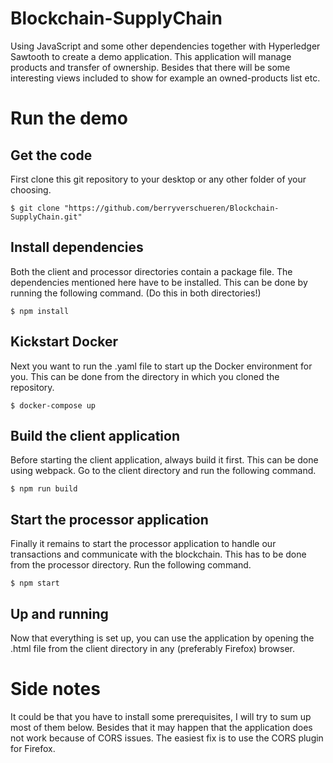# Blockchain-SupplyChain
Using JavaScript and some other dependencies together with Hyperledger Sawtooth to create a demo application. This application will manage products and transfer of ownership. Besides that there will be some interesting views included to show for example an owned-products list etc.

# Run the demo
## Get the code
First clone this git repository to your desktop or any other folder of your choosing. 
    
`$ git clone "https://github.com/berryverschueren/Blockchain-SupplyChain.git"`

## Install dependencies
Both the client and processor directories contain a package file. The dependencies mentioned here have to be installed. This can be done by running the following command. (Do this in both directories!)

`$ npm install`

## Kickstart Docker
Next you want to run the .yaml file to start up the Docker environment for you. This can be done from the directory in which you cloned the repository. 
    
`$ docker-compose up`

## Build the client application
Before starting the client application, always build it first. This can be done using webpack. Go to the client directory and run the following command.
    
`$ npm run build`

## Start the processor application
Finally it remains to start the processor application to handle our transactions and communicate with the blockchain. This has to be done from the processor directory. Run the following command.
    
`$ npm start`

## Up and running
Now that everything is set up, you can use the application by opening the .html file from the client directory in any (preferably Firefox) browser.

# Side notes
It could be that you have to install some prerequisites, I will try to sum up most of them below. Besides that it may happen that the application does not work because of CORS issues. The easiest fix is to use the CORS plugin for Firefox.
